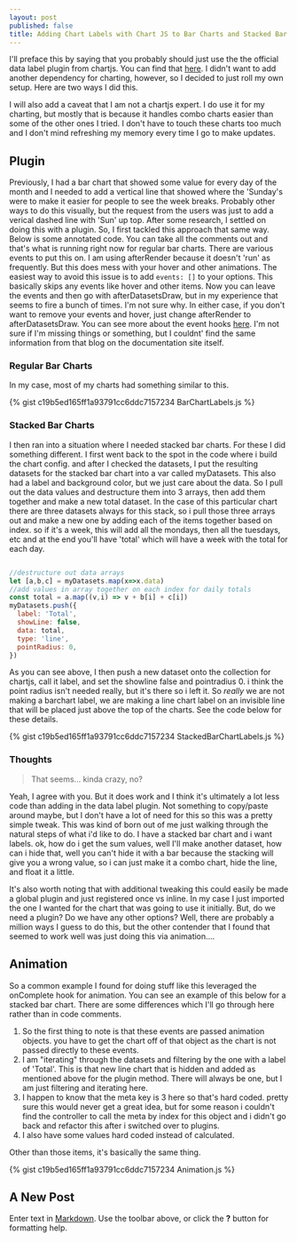 ```yaml
---
layout: post
published: false
title: Adding Chart Labels with Chart JS to Bar Charts and Stacked Bar Charts
---
```

I'll preface this by saying that you probably should just use the the official data label plugin from chartjs. You can find that [here](https://github.com/chartjs/chartjs-plugin-datalabels). I didn't want to add another dependency for charting, however, so I decided to just roll my own setup. Here are two ways I did this.

I will also add a caveat that I am not a chartjs expert. I do use it for my charting, but mostly that is because it handles combo charts easier than some of the other ones I tried. I don't have to touch these charts too much and I don't mind refreshing my memory every time I go to make updates.

## Plugin

Previously, I had a bar chart that showed some value for every day of the month and I needed to add a vertical line that showed where the 'Sunday's were to make it easier for people to see the week breaks. Probably other ways to do this visually, but the request from the users was just to add a verical dashed line with 'Sun' up top. After some research, I settled on doing this with a plugin. So, I first tackled this approach that same way. Below is some annotated code. You can take all the comments out and that's what is running right now for regular bar charts. There are various events to put this on. I am using afterRender because it doesn't 'run' as frequently. But this does mess with your hover and other animations. The easiest way to avoid this issue is to add `events: []` to your options. This basically skips any events like hover and other items. Now you can leave the events and then go with afterDatasetsDraw, but in my experience that seems to fire a bunch of times. I'm not sure why. In either case, if you don't want to remove your events and hover, just change afterRender to afterDatasetsDraw. You can see more about the event hooks [here](https://blog.larapulse.com/javascript/creating-chart-js-plugins). I'm not sure if I'm missing things or something, but I couldnt' find the same information from that blog on the documentation site itself.

### Regular Bar Charts

In my case, most of my charts had something similar to this. 

{% gist c19b5ed165ff1a93791cc6ddc7157234 BarChartLabels.js %}

### Stacked Bar Charts

I then ran into a situation where I needed stacked bar charts. For these I did something different. I first went back to the spot in the code where i build the chart config. and after I checked the datasets, I put the resulting datasets for the stacked bar chart into a var called myDatasets. This also had a label and background color, but we just care about the data. So I pull out the data values and destructure them into 3 arrays, then add them together and make a new total dataset. In the case of this particular chart there are three datasets always for this stack, so i pull those three arrays out and make a new one by adding each of the items together based on index. so if it's a week, this will add all the mondays, then all the tuesdays, etc and at the end you'll have 'total' which will have a week with the total for each day.

```JavaScript

//destructure out data arrays
let [a,b,c] = myDatasets.map(x=>x.data)
//add values in array together on each index for daily totals
const total = a.map((v,i) => v + b[i] + c[i])
myDatasets.push({
  label: 'Total',
  showLine: false,
  data: total,
  type: 'line',
  pointRadius: 0,
})

```

As you can see above, I then push a new dataset onto the collection for chartjs, call it label, and set the showline false and pointradius 0. i think the point radius isn't needed really, but it's there so i left it. So *really* we are not making a barchart label, we are making a line chart label on an invisible line that will be placed just above the top of the charts. See the code below for these details.

{% gist c19b5ed165ff1a93791cc6ddc7157234 StackedBarChartLabels.js %}

### Thoughts

> That seems... kinda crazy, no?

Yeah, I agree with you. But it does work and I think it's ultimately a lot less code than adding in the data label plugin. Not something to copy/paste around maybe, but I don't have a lot of need for this so this was a pretty simple tweak. This was kind of born out of me just walking through the natural steps of what i'd like to do. I have a stacked bar chart and i want labels. ok, how do i get the sum values, well I'll make another dataset, how can i hide that, well you can't hide it with a bar because the stacking will give you a wrong value, so i can just make it a combo chart, hide the line, and float it a little.

It's also worth noting that with additional tweaking this could easily be made a global plugin and just registered once vs inline. In my case I just imported the one I wanted for the chart that was going to use it initially. But, do we need a plugin? Do we have any other options? Well, there are probably a million ways I guess to do this, but the other contender that I found that seemed to work well was just doing this via animation....

## Animation

So a common example I found for doing stuff like this leveraged the onComplete hook for animation. You can see an example of this below for a stacked bar chart. There are some differences which I'll go through here rather than in code comments.

1. So the first thing to note is that these events are passed animation objects. you have to get the chart off of that object as the chart is not passed directly to these events.
2. I am "iterating" through the datasets and filtering by the one with a label of 'Total'. This is that new line chart that is hidden and added as mentioned above for the plugin method. There will always be one, but I am just filtering and iterating here.
3. I happen to know that the meta key is 3 here so that's hard coded. pretty sure this would never get a great idea, but for some reason i couldn't find the controller to call the meta by index for this object and i didn't go back and refactor this after i switched over to plugins.
4. I also have some values hard coded instead of calculated.

Other than those items, it's basically the same thing. 

{% gist c19b5ed165ff1a93791cc6ddc7157234 Animation.js %}

## A New Post

Enter text in [Markdown](http://daringfireball.net/projects/markdown/). Use the toolbar above, or click the **?** button for formatting help.
